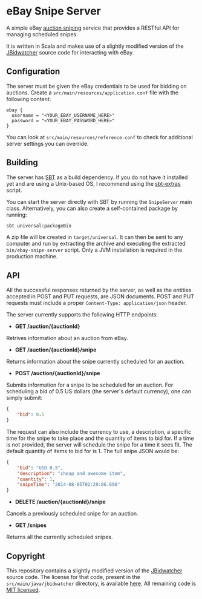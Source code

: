 # eBay Snipe Server

A simple eBay [auction sniping](http://en.wikipedia.org/wiki/Auction_sniping) service that provides a RESTful API for managing scheduled snipes.

It is written in Scala and makes use of a slightly modified version of the [JBidwatcher](https://github.com/cyberfox/jbidwatcher) source code for interacting with eBay.

## Configuration

The server must be given the eBay credentials to be used for bidding on auctions. Create a `src/main/resources/application.conf` file with the following content:

```
ebay {
  username = "<YOUR_EBAY_USERNAME_HERE>"
  password = "<YOUR_EBAY_PASSWORD_HERE>"
}
```

You can look at `src/main/resources/reference.conf` to check for additional server settings you can override.

## Building

The server has [SBT](http://www.scala-sbt.org/) as a build dependency. If you do not have it installed yet and are using a Unix-based OS, I recommend using the [sbt-extras](https://github.com/paulp/sbt-extras) script.

You can start the server directly with SBT by running the `SnipeServer` main class. Alternatively, you can also create a self-contained package by running:

```bash
sbt universal:packageBin
```

A zip file will be created in `target/universal`. It can then be sent to any computer and run by extracting the archive and executing the extracted `bin/ebay-snipe-server` script. Only a JVM installation is required in the production machine.

## API

All the successful responses returned by the server, as well as the entities accepted in POST and PUT requests, are JSON documents. POST and PUT requests must include a proper `Content-Type: application/json` header.

The server currently supports the following HTTP endpoints:

  * **GET /auction/{auctionId}**

  Retrives information about an auction from eBay.

  * **GET /auction/{auctionId}/snipe**

  Returns information about the snipe currently scheduled for an auction.

  * **POST /auction/{auctionId}/snipe**

  Submits information for a snipe to be scheduled for an auction. For scheduling a bid of 0.5 US dollars (the server's default currency), one can simply submit:

  ```json
  {
      "bid": 0.5
  }
  ```

  The request can also include the currency to use, a description, a specific time for the snipe to take place and the quantity of items to bid for. If a time is not provided, the server will schedule the snipe for a time it sees fit. The default quantity of items to bid for is 1. The full snipe JSON would be:

  ```json
  {
      "bid": "USD 0.5",
      "description": "cheap and awesome item",
      "quantity": 1,
      "snipeTime": "2014-08-05T02:29:06.690"
  }
  ```

  * **DELETE /auction/{auctionId}/snipe**

  Cancels a previously scheduled snipe for an auction.

  * **GET /snipes**

  Returns all the currently scheduled snipes.

## Copyright

This repository contains a slightly modified version of the [JBidwatcher](https://github.com/cyberfox/jbidwatcher) source code. The license for that code, present in the `src/main/java/jbidwatcher` directory, is available [here](http://www.jbidwatcher.com/home/by-nc-sa-amended). All remaining code is [MIT licensed](http://opensource.org/licenses/MIT).
